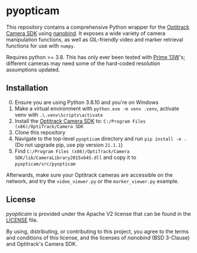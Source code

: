 pyopticam
================

This repository contains a comprehensive Python wrapper for the [Optitrack Camera SDK](https://optitrack.com/software/camera-sdk/) using [nanobind](https://github.com/wjakob/nanobind).  It exposes a wide variety of camera manipulation functions, as well as GIL-friendly video and marker retrieval functions for use with `numpy`.

Requires python >= 3.8.   This has only ever been tested with [Prime 13W](https://optitrack.com/cameras/prime-13w/)'s; different cameras may need some of the hard-coded resolution assumptions updated.

Installation
------------
0. Ensure you are using Python 3.8.10 and you're on Windows
1. Make a virtual environment with `python.exe -m venv .venv`, activate venv with `.\.venv\Scripts\activate`
2. Install the [Optitrack Camera SDK](https://optitrack.com/software/camera-sdk/) to: `C:/Program Files (x86)/OptiTrack/Camera SDK`
3. Clone this repository
4. Navigate to the top-level `pyopticam` directory and run `pip install -e . ` (Do not upgrade pip, use pip version `21.1.1`)
5. Find `C:/Program Files (x86)/OptiTrack/Camera SDK/lib/CameraLibrary2015x64S.dll` and copy it to `pyopticam/src/pyopticam`

Afterwards, make sure your Optitrack cameras are accessible on the network, and try the `video_viewer.py` or the `marker_viewer.py` example.

License
-------

_pyopticam_ is provided under the Apache V2 license that can be found in the [LICENSE](./LICENSE) file. 

By using, distributing, or contributing to this project, you agree to the terms and conditions of this license, and the licenses of _nanobind_ (BSD 3-Clause) and Optitrack's Camera SDK.
